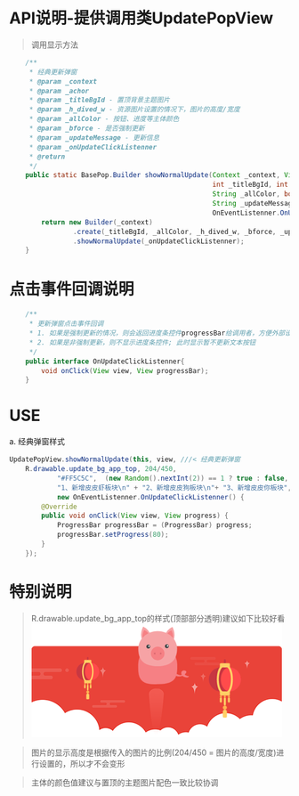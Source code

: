 # API说明-提供调用类UpdatePopView
>调用显示方法
```Java
    /**
     * 经典更新弹窗
     * @param _context
     * @param _achor
     * @param _titleBgId - 置顶背景主题图片
     * @param _h_dived_w - 资源图片设置的情况下，图片的高度/宽度
     * @param _allColor - 按钮、进度等主体颜色
     * @param _bforce - 是否强制更新
     * @param _updateMessage - 更新信息
     * @param _onUpdateClickListenner
     * @return
     */
    public static BasePop.Builder showNormalUpdate(Context _context, View _achor,
                                                   int _titleBgId, int _h_dived_w,
                                                   String _allColor, boolean _bforce,
                                                   String _updateMessage,
                                                   OnEventListenner.OnUpdateClickListenner _onUpdateClickListenner) {
        return new Builder(_context)
                .create(_titleBgId, _allColor, _h_dived_w, _bforce, _updateMessage, _achor)
                .showNormalUpdate(_onUpdateClickListenner);
    }
```
# 点击事件回调说明  
```Java
    /**
     * 更新弹窗点击事件回调
     * 1. 如果是强制更新的情况，则会返回进度条控件progressBar给调用者，方便外部设置进度
     * 2. 如果是非强制更新，则不显示进度条控件; 此时显示暂不更新文本按钮
     */
    public interface OnUpdateClickListenner{
        void onClick(View view, View progressBar);
    }
```

# USE 
a. 经典弹窗样式
```Java
UpdatePopView.showNormalUpdate(this, view, ///< 经典更新弹窗
    R.drawable.update_bg_app_top, 204/450,
            "#FF5C5C",  (new Random().nextInt(2)) == 1 ? true : false,
            "1、新增皮皮虾板块\n" + "2、新增皮皮狗板块\n"+ "3、新增皮皮你板块",
            new OnEventListenner.OnUpdateClickListenner() {
        @Override
        public void onClick(View view, View progress) {
            ProgressBar progressBar = (ProgressBar) progress;
            progressBar.setProgress(80);
        }
    });
```

# 特别说明
> R.drawable.update_bg_app_top的样式(顶部部分透明)建议如下比较好看 
![方位展示](https://github.com/FanChael/CommonPopupWindow/blob/master/doc/update_bg_app_top.png)  
 
> 图片的显示高度是根据传入的图片的比例(204/450 = 图片的高度/宽度)进行设置的，所以才不会变形  

> 主体的颜色值建议与置顶的主题图片配色一致比较协调